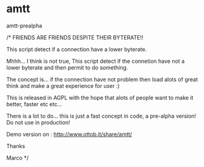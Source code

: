 amtt
====

amtt-prealpha


/*
FRIENDS ARE FRIENDS DESPITE THEIR BYTERATE!!

This script detect if a connection have a lower byterate.

Mhhh… I think is not true, 
This script detect if the connetion have not a lower byterate and then permit to do something.

The concept is… if the connection have not problem then load alots 
of great think and make a great experience for user :)

This is released in AGPL with the hope that alots of people want to make it better, faster etc etc…

There is a lot to do… this is just a fast concept in code, a pre-alpha version! 
Do not use in production!

Demo version on :
http://www.ottob.it/share/amtt/

Thanks

Marco
*/